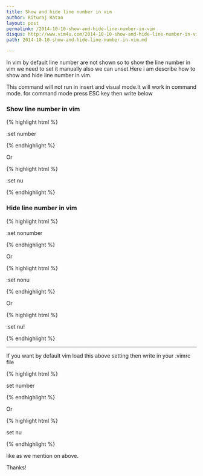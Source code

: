 ```yaml
---
title: Show and hide line number in vim
author: Rituraj Ratan
layout: post
permalink: /2014-10-10-show-and-hide-line-number-in-vim
disqus: http://www.vim4u.com/2014-10-10-show-and-hide-line-number-in-vim
path: 2014-10-10-show-and-hide-line-number-in-vim.md

---
```


In vim by default line number are not shown so to show the line number in vim we need to set it manually also we can unset.Here i am describe how to show and hide line number in vim. 

This command will not run in insert and visual mode.It will work in command mode. for command mode press ESC key then write below        

### Show line number in vim
{% highlight html %}

:set number

{% endhighlight %}

Or 

{% highlight html %}

:set nu

{% endhighlight %}


### Hide line number in vim

{% highlight html %}

:set nonumber

{% endhighlight %}

Or 

{% highlight html %}

:set nonu

{% endhighlight %}

Or 

{% highlight html %}

:set nu!

{% endhighlight %}


-----

If you want by default vim load this above setting then write in your .vimrc file

{% highlight html %}

set number

{% endhighlight %}

Or

{% highlight html %}

set nu

{% endhighlight %}

like as we mention on above.

Thanks!
